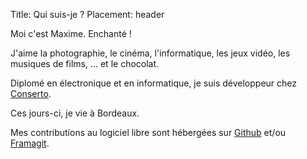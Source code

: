 Title: Qui suis-je ?
Placement: header

<p class="lead">
  Moi c'est Maxime. Enchanté !
</p>

J'aime la photographie, le cinéma, l'informatique, les jeux vidéo, les musiques de films, ... et  le chocolat.

Diplomé en électronique et en informatique, je suis développeur chez [Conserto](https://conserto.pro/).

Ces jours-ci, je vie à Bordeaux.

Mes contributions au logiciel libre sont hébergées sur [Github](https://github.com/mlcdf) et/ou [Framagit](https://framagit.org/mlcdf).
